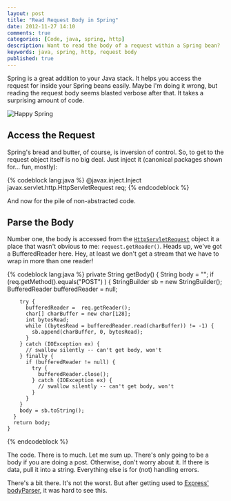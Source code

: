 ```yaml
---
layout: post
title: "Read Request Body in Spring"
date: 2012-11-27 14:10
comments: true
categories: [Code, java, spring, http]
description: Want to read the body of a request within a Spring bean?  It takes a surprising amount of code.
keywords: java, spring, http, request body
published: true 
---
```


Spring is a great addition to your Java stack.  It helps you access the request for inside your Spring beans easily.  Maybe I'm doing it wrong, but reading the request body seems blasted verbose after that.  It takes a surprising amount of code.  

![Happy Spring](http://i.imgur.com/w8Ezm.jpg)

<!--more-->

## Access the Request

Spring's bread and butter, of course, is inversion of control.  So, to get to the request object itself is no big deal.  Just inject it (canonical packages shown for… fun, mostly):

{% codeblock lang:java %}
  @javax.inject.Inject
  javax.servlet.http.HttpServletRequest req;
{% endcodeblock %}

And now for the pile of non-abstracted code.

## Parse the Body

Number one, the body is accessed from the [`HttpServletRequest`](http://docs.oracle.com/javaee/6/api/javax/servlet/http/HttpServletRequest.html) object it a place that wasn't obvious to me: `request.getReader()`.  Heads up, we've got a BufferedReader here.  Hey, at least we don't get a stream that we have to wrap in more than one reader!

{% codeblock lang:java %}
    private String getBody() {
      String body = "";
      if (req.getMethod().equals("POST") )
      {
        StringBuilder sb = new StringBuilder();
        BufferedReader bufferedReader = null;
  
        try {
          bufferedReader =  req.getReader();
          char[] charBuffer = new char[128];
          int bytesRead;
          while ((bytesRead = bufferedReader.read(charBuffer)) != -1) {
            sb.append(charBuffer, 0, bytesRead);
          }
        } catch (IOException ex) {
          // swallow silently -- can't get body, won't
        } finally {
          if (bufferedReader != null) {
            try {
              bufferedReader.close();
            } catch (IOException ex) {
              // swallow silently -- can't get body, won't
            }
          }
        }
        body = sb.toString();
      }
      return body;
    }
{% endcodeblock %}
    
The code.  There is to much.  Let me sum up.  There's only going to be a body if you are doing a post.  Otherwise, don't worry about it.  If there is data, pull it into a string.  Everything else is for (not) handling errors.

There's a bit there.  It's not the worst.  But after getting used to [Express' bodyParser](http://expressjs.com/api.html#req.body), it was hard to see this.